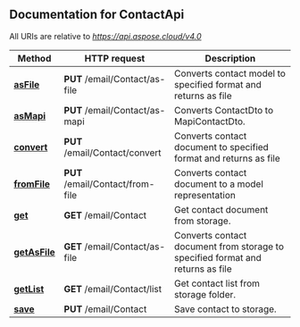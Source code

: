 
## Documentation for ContactApi

All URIs are relative to *https://api.aspose.cloud/v4.0*

Method | HTTP request | Description
------ | ------------ | -----------
[**asFile**](ContactApi.md#asFile) | **PUT** /email/Contact/as-file | Converts contact model to specified format and returns as file             
[**asMapi**](ContactApi.md#asMapi) | **PUT** /email/Contact/as-mapi | Converts ContactDto to MapiContactDto.             
[**convert**](ContactApi.md#convert) | **PUT** /email/Contact/convert | Converts contact document to specified format and returns as file             
[**fromFile**](ContactApi.md#fromFile) | **PUT** /email/Contact/from-file | Converts contact document to a model representation             
[**get**](ContactApi.md#get) | **GET** /email/Contact | Get contact document from storage.             
[**getAsFile**](ContactApi.md#getAsFile) | **GET** /email/Contact/as-file | Converts contact document from storage to specified format and returns as file             
[**getList**](ContactApi.md#getList) | **GET** /email/Contact/list | Get contact list from storage folder.             
[**save**](ContactApi.md#save) | **PUT** /email/Contact | Save contact to storage.             
